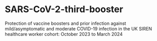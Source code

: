 # SARS-CoV-2-third-booster
Protection of vaccine boosters and prior infection against mild/asymptomatic and moderate COVID-19 infection in the UK SIREN healthcare worker cohort: October 2023 to March 2024
